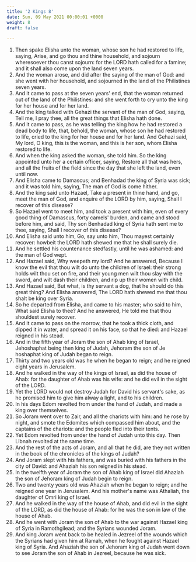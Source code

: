 ```yaml
---
title: '2 Kings 8'
date: Sun, 09 May 2021 00:00:01 +0000
weight: 8
draft: false
  
---
```


1. Then spake Elisha unto the woman, whose son he had restored to life, saying, Arise, and go thou and thine household, and sojourn wheresoever thou canst sojourn: for the LORD hath called for a famine; and it shall also come upon the land seven years.
2. And the woman arose, and did after the saying of the man of God: and she went with her household, and sojourned in the land of the Philistines seven years.
3. And it came to pass at the seven years' end, that the woman returned out of the land of the Philistines: and she went forth to cry unto the king for her house and for her land.
4. And the king talked with Gehazi the servant of the man of God, saying, Tell me, I pray thee, all the great things that Elisha hath done.
5. And it came to pass, as he was telling the king how he had restored a dead body to life, that, behold, the woman, whose son he had restored to life, cried to the king for her house and for her land. And Gehazi said, My lord, O king, this is the woman, and this is her son, whom Elisha restored to life.
6. And when the king asked the woman, she told him. So the king appointed unto her a certain officer, saying, Restore all that was hers, and all the fruits of the field since the day that she left the land, even until now.
7. And Elisha came to Damascus; and Benhadad the king of Syria was sick; and it was told him, saying, The man of God is come hither.
8. And the king said unto Hazael, Take a present in thine hand, and go, meet the man of God, and enquire of the LORD by him, saying, Shall I recover of this disease?
9. So Hazael went to meet him, and took a present with him, even of every good thing of Damascus, forty camels' burden, and came and stood before him, and said, Thy son Benhadad king of Syria hath sent me to thee, saying, Shall I recover of this disease?
10. And Elisha said unto him, Go, say unto him, Thou mayest certainly recover: howbeit the LORD hath shewed me that he shall surely die.
11. And he settled his countenance stedfastly, until he was ashamed: and the man of God wept.
12. And Hazael said, Why weepeth my lord? And he answered, Because I know the evil that thou wilt do unto the children of Israel: their strong holds wilt thou set on fire, and their young men wilt thou slay with the sword, and wilt dash their children, and rip up their women with child.
13. And Hazael said, But what, is thy servant a dog, that he should do this great thing? And Elisha answered, The LORD hath shewed me that thou shalt be king over Syria.
14. So he departed from Elisha, and came to his master; who said to him, What said Elisha to thee? And he answered, He told me that thou shouldest surely recover.
15. And it came to pass on the morrow, that he took a thick cloth, and dipped it in water, and spread it on his face, so that he died: and Hazael reigned in his stead.
16. And in the fifth year of Joram the son of Ahab king of Israel, Jehoshaphat being then king of Judah, Jehoram the son of Je hoshaphat king of Judah began to reign.
17. Thirty and two years old was he when he began to reign; and he reigned eight years in Jerusalem.
18. And he walked in the way of the kings of Israel, as did the house of Ahab: for the daughter of Ahab was his wife: and he did evil in the sight of the LORD.
19. Yet the LORD would not destroy Judah for David his servant's sake, as he promised him to give him alway a light, and to his children.
20. In his days Edom revolted from under the hand of Judah, and made a king over themselves.
21. So Joram went over to Zair, and all the chariots with him: and he rose by night, and smote the Edomites which compassed him about, and the captains of the chariots: and the people fled into their tents.
22. Yet Edom revolted from under the hand of Judah unto this day. Then Libnah revolted at the same time.
23. And the rest of the acts of Joram, and all that he did, are they not written in the book of the chronicles of the kings of Judah?
24. And Joram slept with his fathers, and was buried with his fathers in the city of David: and Ahaziah his son reigned in his stead.
25. In the twelfth year of Joram the son of Ahab king of Israel did Ahaziah the son of Jehoram king of Judah begin to reign.
26. Two and twenty years old was Ahaziah when he began to reign; and he reigned one year in Jerusalem. And his mother's name was Athaliah, the daughter of Omri king of Israel.
27. And he walked in the way of the house of Ahab, and did evil in the sight of the LORD, as did the house of Ahab: for he was the son in law of the house of Ahab.
28. And he went with Joram the son of Ahab to the war against Hazael king of Syria in Ramothgilead; and the Syrians wounded Joram.
29. And king Joram went back to be healed in Jezreel of the wounds which the Syrians had given him at Ramah, when he fought against Hazael king of Syria. And Ahaziah the son of Jehoram king of Judah went down to see Joram the son of Ahab in Jezreel, because he was sick.
